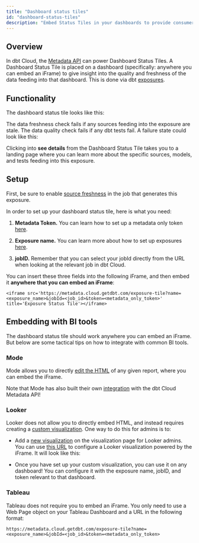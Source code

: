 ```yaml
---
title: "Dashboard status tiles"
id: "dashboard-status-tiles"
description: "Embed Status Tiles in your dashboards to provide consumers with contextual information about the quality and freshness of data."
---
```


## Overview
In dbt Cloud, the [Metadata API](dbt-cloud/dbt-cloud-api/metadata/metadata-overview) can power Dashboard Status Tiles.  A Dashboard Status Tile is placed on a dashboard (specifically: anywhere you can embed an iFrame) to give insight into the quality and freshness of the data feeding into that dashboard. This is done via dbt [exposures](building-a-dbt-project/exposures).

## Functionality
The dashboard status tile looks like this:

<Lightbox src="/img/docs/dbt-cloud/using-dbt-cloud/dashboard-status-tiles/passing-tile.jpeg"/>

The data freshness check fails if any sources feeding into the exposure are stale. The data quality check fails if any dbt tests fail. A failure state could look like this:

<Lightbox src="/img/docs/dbt-cloud/using-dbt-cloud/dashboard-status-tiles/failing-tile.jpeg"/>

Clicking into **see details** from the Dashboard Status Tile takes you to a landing page where you can learn more about the specific sources, models, and tests feeding into this exposure.

## Setup
First, be sure to enable [source freshness](dbt-cloud/using-dbt-cloud/cloud-snapshotting-source-freshness) in the job that generates this exposure.

In order to set up your dashboard status tile, here is what you need:

1. **Metadata Token.**  You can learn how to set up a metadata only token [here](dbt-cloud/dbt-cloud-api/service-tokens).

2. **Exposure name.** You can learn more about how to set up exposures [here](building-a-dbt-project/exposures).

3. **jobID.** Remember that you can select your jobId directly from the URL when looking at the relevant job in dbt Cloud.

You can insert these three fields into the following iFrame, and then embed it **anywhere that you can embed an iFrame**:

```
<iframe src='https://metadata.cloud.getdbt.com/exposure-tile?name=<exposure_name>&jobId=<job_id>&token=<metadata_only_token>' title='Exposure Status Tile'></iframe>
```

## Embedding with BI tools
The dashboard status tile should work anywhere you can embed an iFrame. But below are some tactical tips on how to integrate with common BI tools.

### Mode
Mode allows you to directly [edit the HTML](https://mode.com/help/articles/report-layout-and-presentation/#html-editor) of any given report, where you can embed the iFrame.

Note that Mode has also built their own [integration](https://mode.com/get-dbt/) with the dbt Cloud Metadata API!

### Looker
Looker does not allow you to directly embed HTML, and instead requires creating a [custom visualization](https://docs.looker.com/admin-options/platform/visualizations). One way to do this for admins is to:
- Add a [new visualization](https://fishtown.looker.com/admin/visualizations) on the visualization page for Looker admins. You can use [this URL](https://metadata.cloud.getdbt.com/static/looker-viz.js) to configure a Looker visualization powered by the iFrame.  It will look like this:

<Lightbox src="/img/docs/dbt-cloud/using-dbt-cloud/dashboard-status-tiles/looker-visualization.jpeg"/>

- Once you have set up your custom visualization, you can use it on any dashboard! You can configure it with the exposure name, jobID, and token relevant to that dashboard.

<Lightbox src="/img/docs/dbt-cloud/using-dbt-cloud/dashboard-status-tiles/custom-looker.jpeg"/>

### Tableau
Tableau does not require you to embed an iFrame. You only need to use a Web Page object on your Tableau Dashboard and a URL in the following format:

```
https://metadata.cloud.getdbt.com/exposure-tile?name=<exposure_name>&jobId=<job_id>&token=<metadata_only_token>
```

<Lightbox src="/img/docs/dbt-cloud/using-dbt-cloud/dashboard-status-tiles/tableau-object.png"/>
